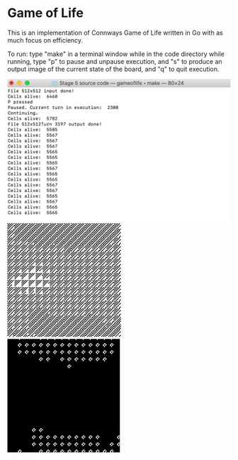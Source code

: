 # Game of Life
 
This is an implementation of Connways Game of Life written in Go with as much focus on efficiency.

To run:
type "make" in a terminal window while in the code directory
while running, type "p" to pause and unpause execution, and "s" to produce an output image of the current state of the board, and
"q" to quit execution.

![Screenshot](images/img1.png)
![Screenshot](images/img2.png)
![Screenshot](images/img3.png)
